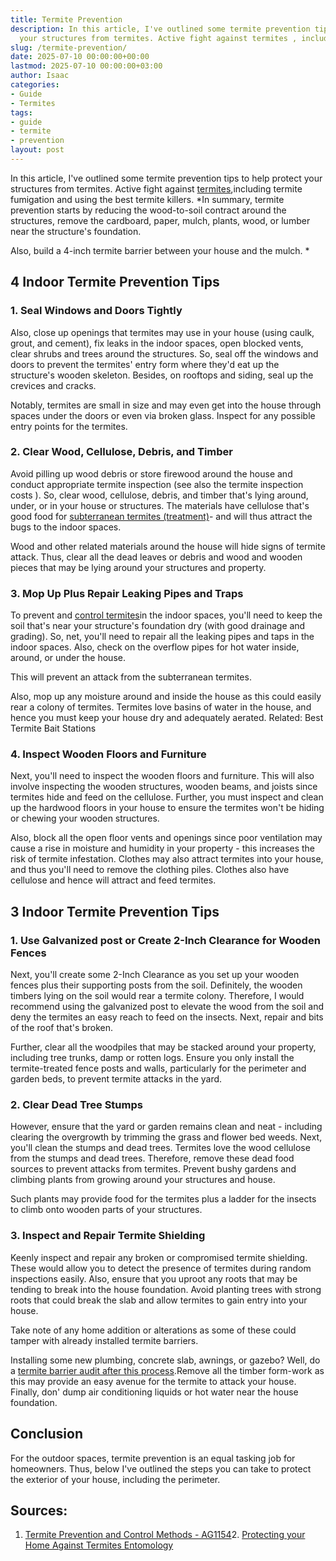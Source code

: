 ```yaml
---
title: Termite Prevention
description: In this article, I've outlined some termite prevention tips to help protect
  your structures from termites. Active fight against termites , including termite...
slug: /termite-prevention/
date: 2025-07-10 00:00:00+00:00
lastmod: 2025-07-10 00:00:00+03:00
author: Isaac
categories:
- Guide
- Termites
tags:
- guide
- termite
- prevention
layout: post
---
```

In this article, I've outlined some termite prevention tips to help protect your structures from termites. Active fight against [termites](http://npic.orst.edu/pest/termite.html),including termite fumigation and using the best termite killers. *In summary, termite prevention starts by reducing the wood-to-soil contract around the structures, remove the cardboard, paper, mulch, plants, wood, or lumber near the structure's foundation.

Also, build a 4-inch termite barrier between your house and the mulch. *

##  4 Indoor Termite Prevention Tips

###  1. Seal Windows and Doors Tightly

Also, close up openings that termites may use in your house (using caulk, grout, and cement), fix leaks in the indoor spaces, open blocked vents, clear shrubs and trees around the structures. So, seal off the windows and doors to prevent the termites' entry form where they'd eat up the structure's wooden skeleton. Besides, on rooftops and siding, seal up the crevices and cracks.

Notably, termites are small in size and may even get into the house through spaces under the doors or even via broken glass. Inspect for any possible entry points for the termites.

###  2. Clear Wood, Cellulose, Debris, and Timber

Avoid pilling up wood debris or store firewood around the house and conduct appropriate termite inspection (see also the termite inspection costs ). So, clear wood, cellulose, debris, and timber that's lying around, under, or in your house or structures. The materials have cellulose that's good food for [subterranean termites (treatment)](https://pestpolicy.com/subterranean-termites-treatment/)- and will thus attract the bugs to the indoor spaces.

Wood and other related materials around the house will hide signs of termite attack. Thus, clear all the dead leaves or debris and wood and wooden pieces that may be lying around your structures and property.

###  3. Mop Up Plus Repair Leaking Pipes and Traps

To prevent and [control termites](https://pestpolicy.com/top-7-natural-termite-control-can-easily/)in the indoor spaces, you'll need to keep the soil that's near your structure's foundation dry (with good drainage and grading). So, net, you'll need to repair all the leaking pipes and taps in the indoor spaces. Also, check on the overflow pipes for hot water inside, around, or under the house.

This will prevent an attack from the subterranean termites.

Also, mop up any moisture around and inside the house as this could easily rear a colony of termites. Termites love basins of water in the house, and hence you must keep your house dry and adequately aerated. Related: Best Termite Bait Stations

###  4. Inspect Wooden Floors and Furniture

Next, you'll need to inspect the wooden floors and furniture. This will also involve inspecting the wooden structures, wooden beams, and joists since termites hide and feed on the cellulose. Further, you must inspect and clean up the hardwood floors in your house to ensure the termites won't be hiding or chewing your wooden structures.

Also, block all the open floor vents and openings since poor ventilation may cause a rise in moisture and humidity in your property - this increases the risk of termite infestation. Clothes may also attract termites into your house, and thus you'll need to remove the clothing piles. Clothes also have cellulose and hence will attract and feed termites.

##  3 Indoor Termite Prevention Tips

###  1. Use Galvanized post or Create 2-Inch Clearance for Wooden Fences

Next, you'll create some 2-Inch Clearance as you set up your wooden fences plus their supporting posts from the soil. Definitely, the wooden timbers lying on the soil would rear a termite colony. Therefore, I would recommend using the galvanized post to elevate the wood from the soil and deny the termites an easy reach to feed on the insects. Next, repair and bits of the roof that's broken.

Further, clear all the woodpiles that may be stacked around your property, including tree trunks, damp or rotten logs. Ensure you only install the termite-treated fence posts and walls, particularly for the perimeter and garden beds, to prevent termite attacks in the yard.

###  2. Clear Dead Tree Stumps

However, ensure that the yard or garden remains clean and neat - including clearing the overgrowth by trimming the grass and flower bed weeds. Next, you'll clean the stumps and dead trees. Termites love the wood cellulose from the stumps and dead trees. Therefore, remove these dead food sources to prevent attacks from termites. Prevent bushy gardens and climbing plants from growing around your structures and house.

Such plants may provide food for the termites plus a ladder for the insects to climb onto wooden parts of your structures.

###  3. Inspect and Repair Termite Shielding

Keenly inspect and repair any broken or compromised termite shielding. These would allow you to detect the presence of termites during random inspections easily. Also, ensure that you uproot any roots that may be tending to break into the house foundation. Avoid planting trees with strong roots that could break the slab and allow termites to gain entry into your house.

Take note of any home addition or alterations as some of these could tamper with already installed termite barriers.

Installing some new plumbing, concrete slab, awnings, or gazebo? Well, do a [termite barrier audit after this process](https://pestpolicy.com/termite-fumigation/).Remove all the timber form-work as this may provide an easy avenue for the termite to attack your house. Finally, don' dump air conditioning liquids or hot water near the house foundation.

##  Conclusion

For the outdoor spaces, termite prevention is an equal tasking job for homeowners. Thus, below I've outlined the steps you can take to protect the exterior of your house, including the perimeter.

##  Sources:

1. [Termite Prevention and Control Methods - AG1154](https://www.uaex.edu/farm-ranch/pest-management/docs/training-manuals/AG1154.pdf)2. [Protecting your Home Against Termites Entomology](https://entomology.ca.uky.edu/ef605)